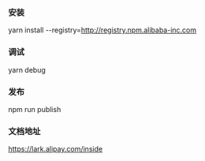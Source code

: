 ### 安装
yarn install --registry=http://registry.npm.alibaba-inc.com

### 调试
yarn debug

### 发布
npm run publish

### 文档地址
https://lark.alipay.com/inside